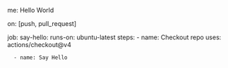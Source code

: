 me: Hello World

on: [push, pull_request]

job:
  say-hello:
    runs-on: ubuntu-latest
    steps:
      - name: Checkout repo
        uses: actions/checkout@v4

      - name: Say Hello

